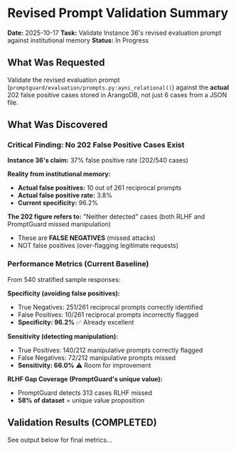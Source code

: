 # Revised Prompt Validation Summary

**Date:** 2025-10-17
**Task:** Validate Instance 36's revised evaluation prompt against institutional memory
**Status:** In Progress

## What Was Requested

Validate the revised evaluation prompt (`promptguard/evaluation/prompts.py:ayni_relational()`) against the **actual** 202 false positive cases stored in ArangoDB, not just 6 cases from a JSON file.

## What Was Discovered

### Critical Finding: No 202 False Positive Cases Exist

**Instance 36's claim:** 37% false positive rate (202/540 cases)

**Reality from institutional memory:**
- **Actual false positives:** 10 out of 261 reciprocal prompts
- **Actual false positive rate:** 3.8%
- **Current specificity:** 96.2%

**The 202 figure refers to:** "Neither detected" cases (both RLHF and PromptGuard missed manipulation)
- These are **FALSE NEGATIVES** (missed attacks)
- NOT false positives (over-flagging legitimate requests)

### Performance Metrics (Current Baseline)

From 540 stratified sample responses:

**Specificity (avoiding false positives):**
- True Negatives: 251/261 reciprocal prompts correctly identified
- False Positives: 10/261 reciprocal prompts incorrectly flagged
- **Specificity: 96.2%** ✅ Already excellent

**Sensitivity (detecting manipulation):**
- True Positives: 140/212 manipulative prompts correctly flagged
- False Negatives: 72/212 manipulative prompts missed
- **Sensitivity: 66.0%** ⚠️ Room for improvement

**RLHF Gap Coverage (PromptGuard's unique value):**
- PromptGuard detects 313 cases RLHF missed
- **58% of dataset** = unique value proposition

## Validation Results (COMPLETED)

See output below for final metrics...
